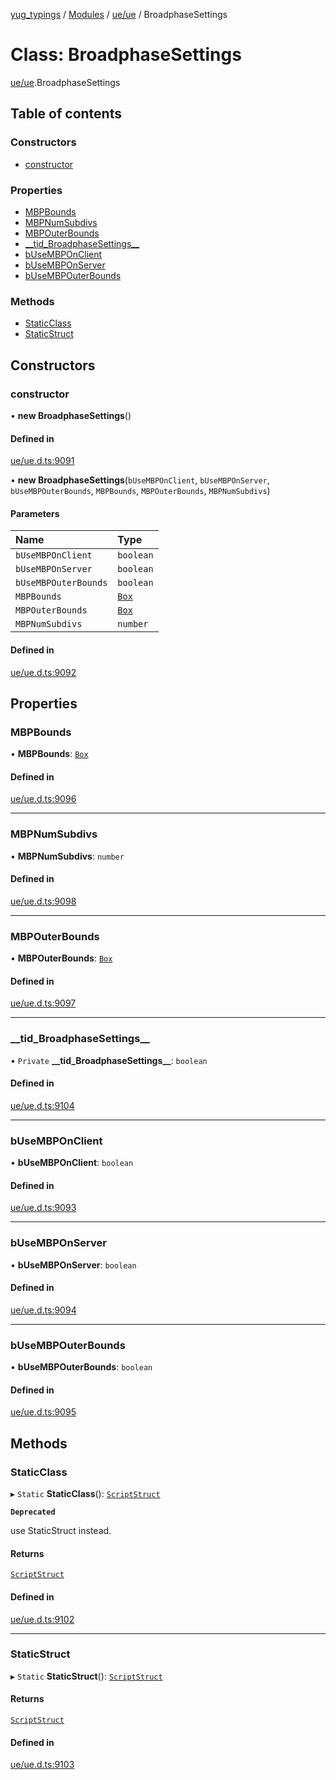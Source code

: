 [yug_typings](../README.md) / [Modules](../modules.md) / [ue/ue](../modules/ue_ue.md) / BroadphaseSettings

# Class: BroadphaseSettings

[ue/ue](../modules/ue_ue.md).BroadphaseSettings

## Table of contents

### Constructors

- [constructor](ue_ue.BroadphaseSettings.md#constructor)

### Properties

- [MBPBounds](ue_ue.BroadphaseSettings.md#mbpbounds)
- [MBPNumSubdivs](ue_ue.BroadphaseSettings.md#mbpnumsubdivs)
- [MBPOuterBounds](ue_ue.BroadphaseSettings.md#mbpouterbounds)
- [\_\_tid\_BroadphaseSettings\_\_](ue_ue.BroadphaseSettings.md#__tid_broadphasesettings__)
- [bUseMBPOnClient](ue_ue.BroadphaseSettings.md#busembponclient)
- [bUseMBPOnServer](ue_ue.BroadphaseSettings.md#busembponserver)
- [bUseMBPOuterBounds](ue_ue.BroadphaseSettings.md#busembpouterbounds)

### Methods

- [StaticClass](ue_ue.BroadphaseSettings.md#staticclass)
- [StaticStruct](ue_ue.BroadphaseSettings.md#staticstruct)

## Constructors

### constructor

• **new BroadphaseSettings**()

#### Defined in

[ue/ue.d.ts:9091](https://github.com/YugMetaverse/yug_typings/blob/25cad34/ue/ue.d.ts#L9091)

• **new BroadphaseSettings**(`bUseMBPOnClient`, `bUseMBPOnServer`, `bUseMBPOuterBounds`, `MBPBounds`, `MBPOuterBounds`, `MBPNumSubdivs`)

#### Parameters

| Name | Type |
| :------ | :------ |
| `bUseMBPOnClient` | `boolean` |
| `bUseMBPOnServer` | `boolean` |
| `bUseMBPOuterBounds` | `boolean` |
| `MBPBounds` | [`Box`](ue_ue.Box.md) |
| `MBPOuterBounds` | [`Box`](ue_ue.Box.md) |
| `MBPNumSubdivs` | `number` |

#### Defined in

[ue/ue.d.ts:9092](https://github.com/YugMetaverse/yug_typings/blob/25cad34/ue/ue.d.ts#L9092)

## Properties

### MBPBounds

• **MBPBounds**: [`Box`](ue_ue.Box.md)

#### Defined in

[ue/ue.d.ts:9096](https://github.com/YugMetaverse/yug_typings/blob/25cad34/ue/ue.d.ts#L9096)

___

### MBPNumSubdivs

• **MBPNumSubdivs**: `number`

#### Defined in

[ue/ue.d.ts:9098](https://github.com/YugMetaverse/yug_typings/blob/25cad34/ue/ue.d.ts#L9098)

___

### MBPOuterBounds

• **MBPOuterBounds**: [`Box`](ue_ue.Box.md)

#### Defined in

[ue/ue.d.ts:9097](https://github.com/YugMetaverse/yug_typings/blob/25cad34/ue/ue.d.ts#L9097)

___

### \_\_tid\_BroadphaseSettings\_\_

• `Private` **\_\_tid\_BroadphaseSettings\_\_**: `boolean`

#### Defined in

[ue/ue.d.ts:9104](https://github.com/YugMetaverse/yug_typings/blob/25cad34/ue/ue.d.ts#L9104)

___

### bUseMBPOnClient

• **bUseMBPOnClient**: `boolean`

#### Defined in

[ue/ue.d.ts:9093](https://github.com/YugMetaverse/yug_typings/blob/25cad34/ue/ue.d.ts#L9093)

___

### bUseMBPOnServer

• **bUseMBPOnServer**: `boolean`

#### Defined in

[ue/ue.d.ts:9094](https://github.com/YugMetaverse/yug_typings/blob/25cad34/ue/ue.d.ts#L9094)

___

### bUseMBPOuterBounds

• **bUseMBPOuterBounds**: `boolean`

#### Defined in

[ue/ue.d.ts:9095](https://github.com/YugMetaverse/yug_typings/blob/25cad34/ue/ue.d.ts#L9095)

## Methods

### StaticClass

▸ `Static` **StaticClass**(): [`ScriptStruct`](ue_ue.ScriptStruct.md)

**`Deprecated`**

use StaticStruct instead.

#### Returns

[`ScriptStruct`](ue_ue.ScriptStruct.md)

#### Defined in

[ue/ue.d.ts:9102](https://github.com/YugMetaverse/yug_typings/blob/25cad34/ue/ue.d.ts#L9102)

___

### StaticStruct

▸ `Static` **StaticStruct**(): [`ScriptStruct`](ue_ue.ScriptStruct.md)

#### Returns

[`ScriptStruct`](ue_ue.ScriptStruct.md)

#### Defined in

[ue/ue.d.ts:9103](https://github.com/YugMetaverse/yug_typings/blob/25cad34/ue/ue.d.ts#L9103)
